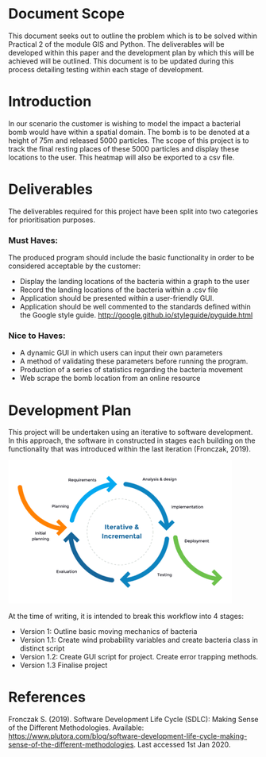 # Document Scope

This document seeks out to outline the problem which is to be solved within Practical 2 of the module GIS and Python. The deliverables will be developed within this paper and the development plan by which this will be achieved will be outlined. This document is to be updated during this process detailing testing within each stage of development.

# Introduction

In our scenario the customer is wishing to model the impact a bacterial bomb would have within a spatial domain. The bomb is to be denoted at a height of 75m and released 5000 particles. The scope of this project is to track the final resting places of these 5000 particles and display these locations to the user. This heatmap will also be exported to a csv file. 

# Deliverables

The deliverables required for this project have been split into two categories for prioritisation purposes.

### Must Haves:

The produced program should include the basic functionality in order to be considered acceptable by the customer:

*	Display the landing locations of the bacteria within a graph to the user
*	Record the landing locations of the bacteria within a .csv file
*	Application should be presented within a user-friendly GUI.
*	Application should be well commented to the standards defined within the Google style guide. http://google.github.io/styleguide/pyguide.html

### Nice to Haves:

*	A dynamic GUI in which users can input their own parameters
*	A method of validating these parameters before running the program.
*	Production of a series of statistics regarding the bacteria movement
*	Web scrape the bomb location from an online resource

# Development Plan

This project will be undertaken using an iterative to software development. In this approach, the software in constructed in stages each building on the functionality that was introduced within the last iteration (Fronczak, 2019).


<img src="https://github.com/mjggibson4/Practical2/blob/master/Images/IncrementalIterations.png" width="450">

At the time of writing, it is intended to break this workflow into 4 stages:

* Version 1:    Outline basic moving mechanics of bacteria
* Version 1.1:  Create wind probability variables and create bacteria class in distinct script
* Version 1.2:  Create GUI script for project. Create error trapping methods.
* Version 1.3   Finalise project



# References

Fronczak S. (2019). Software Development Life Cycle (SDLC): Making Sense of the Different Methodologies. Available: https://www.plutora.com/blog/software-development-life-cycle-making-sense-of-the-different-methodologies. Last accessed 1st Jan 2020.
